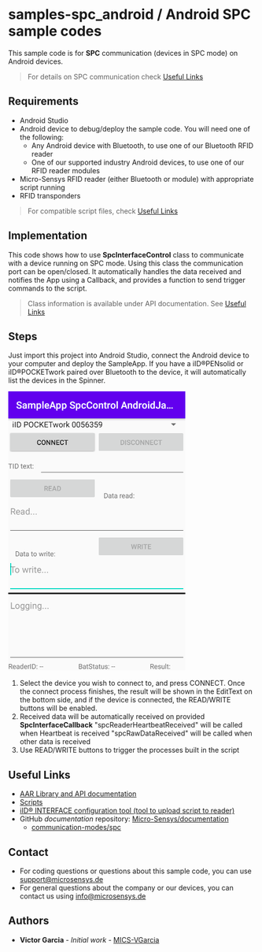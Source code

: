 # samples-spc_android / Android SPC sample codes

This sample code is for **SPC** communication (devices in SPC mode) on Android devices.

> For details on SPC communication check [Useful Links](#Useful-Links) 

## Requirements
* Android Studio
* Android device to debug/deploy the sample code. You will need one of the following:
	* Any Android device with Bluetooth, to use one of our Bluetooth RFID reader
	* One of our supported industry Android devices, to use one of our RFID reader modules
* Micro-Sensys RFID reader (either Bluetooth or module) with appropriate script running
* RFID transponders

> For compatible script files, check [Useful Links](#Useful-Links)

## Implementation
This code shows how to use **SpcInterfaceControl** class to communicate with a device running on SPC mode. 
Using this class the communication port can be open/closed. It automatically handles the data received and notifies the App using a Callback, and provides a function to send trigger commands to the script.

> Class information is available under API documentation. See [Useful Links](#Useful-Links)

## Steps
Just import this project into Android Studio, connect the Android device to your computer and deploy the SampleApp.
If you have a iID®PENsolid or iID®POCKETwork paired over Bluetooth to the device, it will automatically list the devices in the Spinner. 

![Screenshot](screenshot/SampleApp_SpcControl_AndroidJava.png)

 1. Select the device you wish to connect to, and press CONNECT. Once the connect process finishes, the result will be shown in the EditText on the bottom side, and if the device is connected, the READ/WRITE buttons will be enabled.
 2. Received data will be automatically received on provided **SpcInterfaceCallback**
	"spcReaderHeartbeatReceived" will be called when Heartbeat is received
	"spcRawDataReceived" will be called when other data is received
 3. Use READ/WRITE buttons to trigger the processes built in the script

## Useful Links

* [AAR Library and API documentation](https://www.microsensys.de/downloads/DevSamples/Libraries/Android/microsensysRFID%20-%20aar%20library/)
* [Scripts](https://www.microsensys.de/downloads/DevSamples/Sample%20Codes/SPC/Additionals/Sample%20scripts/)
* [iID® INTERFACE configuration tool (tool to upload script to reader)](https://www.microsensys.de/downloads/SW_Install/iID%c2%aeinterface%20config%20tool/Setup%20iID%20interface%20config%20tool.exe)
* GitHub *documentation* repository: [Micro-Sensys/documentation](https://github.com/Micro-Sensys/documentation)
	* [communication-modes/spc](https://github.com/Micro-Sensys/documentation/tree/master/communication-modes/spc)

## Contact

* For coding questions or questions about this sample code, you can use [support@microsensys.de](mailto:support@microsensys.de)
* For general questions about the company or our devices, you can contact us using [info@microsensys.de](mailto:info@microsensys.de)

## Authors

* **Victor Garcia** - *Initial work* - [MICS-VGarcia](https://github.com/MICS-VGarcia/)

